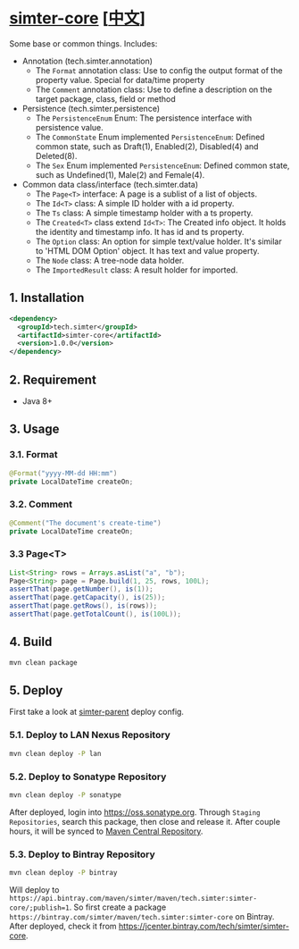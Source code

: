# [simter-core](https://github.com/simter/simter-core) [[中文]]

Some base or common things. Includes:

- Annotation (tech.simter.annotation)
    - The `Format` annotation class: Use to config the output format of the property value. Special for data/time property
    - The `Comment` annotation class: Use to define a description on the target package, class, field or method
- Persistence (tech.simter.persistence)
    - The `PersistenceEnum` Enum: The persistence interface with persistence value.
    - The `CommonState` Enum implemented `PersistenceEnum`: Defined common state, such as Draft(1), Enabled(2), Disabled(4) and Deleted(8).
    - The `Sex` Enum implemented `PersistenceEnum`: Defined common state, such as Undefined(1), Male(2) and Female(4).
- Common data class/interface (tech.simter.data)
    - The `Page<T>` interface: A page is a sublist of a list of objects.
    - The `Id<T>` class: A simple ID holder with a id property.
    - The `Ts` class: A simple timestamp holder with a ts property.
    - The `Created<T>` class extend `Id<T>`: The Created info object. It holds the identity and timestamp info. It has id and ts property.
    - The `Option` class: An option for simple text/value holder. It's similar to 'HTML DOM Option' object. It has text and value property.
    - The `Node` class: A tree-node data holder.
    - The `ImportedResult` class: A result holder for imported.

## 1. Installation

```xml
<dependency>
  <groupId>tech.simter</groupId>
  <artifactId>simter-core</artifactId>
  <version>1.0.0</version>
</dependency>
```

## 2. Requirement

- Java 8+

## 3. Usage

### 3.1. Format

```java
@Format("yyyy-MM-dd HH:mm")
private LocalDateTime createOn;
```

### 3.2. Comment

```java
@Comment("The document's create-time")
private LocalDateTime createOn;
```

### 3.3 Page\<T\>

```java
List<String> rows = Arrays.asList("a", "b");
Page<String> page = Page.build(1, 25, rows, 100L);
assertThat(page.getNumber(), is(1));
assertThat(page.getCapacity(), is(25));
assertThat(page.getRows(), is(rows));
assertThat(page.getTotalCount(), is(100L));
```

## 4. Build

```bash
mvn clean package
```

## 5. Deploy

First take a look at [simter-parent] deploy config.

### 5.1. Deploy to LAN Nexus Repository

```bash
mvn clean deploy -P lan
```

### 5.2. Deploy to Sonatype Repository

```bash
mvn clean deploy -P sonatype
```

After deployed, login into <https://oss.sonatype.org>. Through `Staging Repositories`, search this package,
then close and release it. After couple hours, it will be synced
to [Maven Central Repository](https://search.maven.org/#search%7Cga%7C1%7Ca%3A%22simter-core%22).

### 5.3. Deploy to Bintray Repository

```bash
mvn clean deploy -P bintray
```

Will deploy to `https://api.bintray.com/maven/simter/maven/tech.simter:simter-core/;publish=1`.
So first create a package `https://bintray.com/simter/maven/tech.simter:simter-core` on Bintray.
After deployed, check it from <https://jcenter.bintray.com/tech/simter/simter-core>.


[simter-parent]: https://github.com/simter/simter-parent
[中文]: https://github.com/simter/simter-core/blob/master/docs/README.zh-cn.md